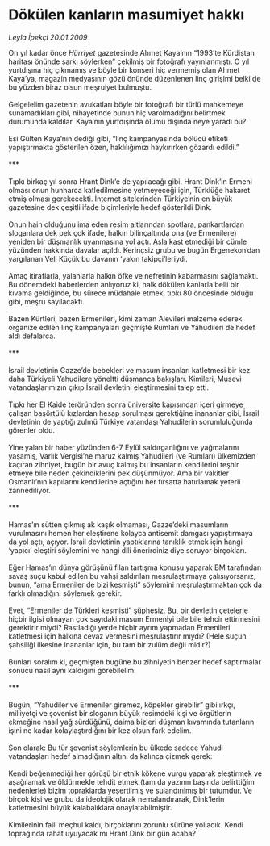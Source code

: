 # Dökülen kanların masumiyet hakkı

*Leyla İpekçi 20.01.2009*

<div class="taraf_structure_2col_1zq">
<div class="margen_n">



 <p>On yıl kadar önce <i>Hürriyet</i> gazetesinde Ahmet Kaya’nın “1993’te Kürdistan haritası önünde şarkı söylerken” çekilmiş bir fotoğrafı yayınlanmıştı. O yıl yurtdışına hiç çıkmamış ve böyle bir konseri hiç vermemiş olan Ahmet Kaya’ya, magazin medyasının gözü önünde düzenlenen linç girişimi belki de bu yüzden biraz olsun meşruiyet bulmuştu. <br/><br/>Gelgelelim gazetenin avukatları böyle bir fotoğrafı bir türlü mahkemeye sunamadıkları gibi, nihayetinde bunun hiç varolmadığını belirtmek durumunda kaldılar. Kaya’nın yurtdışında ölümü dışında neye yaradı bu? <br/><br/>Eşi Gülten Kaya’nın dediği gibi, “linç kampanyasında bölücü etiketi yapıştırmakta gösterilen özen, haklılığımızı haykırırken gözardı edildi.” <br/><br/>*** <br/><br/>Tıpkı birkaç yıl sonra Hrant Dink’e de yapılacağı gibi. Hrant Dink’in Ermeni olması onun hunharca katledilmesine yetmeyeceği için, Türklüğe hakaret etmiş olması gerekecekti. İnternet sitelerinden Türkiye’nin en büyük gazetesine dek çeşitli ifade biçimleriyle hedef gösterildi Dink. <br/><br/>Onun hain olduğunu ima eden resim altlarından spotlara, pankartlardan sloganlara dek pek çok ifade, halkın bilinçaltında ona (ve Ermenilere) yeniden bir düşmanlık uyanmasına yol açtı. Asla kast etmediği bir cümle yüzünden hakkında davalar açıldı. Kerinçsiz grubu ve bugün Ergenekon’dan yargılanan Veli Küçük bu davanın ‘yakın takipçi’leriydi. <br/><br/>Amaç itiraflarla, yalanlarla halkın öfke ve nefretinin kabarmasını sağlamaktı. Bu dönemdeki haberlerden anlıyoruz ki, halk dökülen kanlarla belli bir kıvama geldiğinde, bu sürece müdahale etmek, tıpkı 80 öncesinde olduğu gibi, meşru sayılacaktı. <br/><br/>Bazen Kürtleri, bazen Ermenileri, kimi zaman Alevileri malzeme ederek organize edilen linç kampanyaları geçmişte Rumları ve Yahudileri de hedef aldı defalarca. <br/><br/>*** <br/><br/>İsrail devletinin Gazze’de bebekleri ve masum insanları katletmesi bir kez daha Türkiyeli Yahudilere yöneltti düşmanca bakışları. Kimileri, Musevi vatandaşlarımızın çıkıp İsrail devletini eleştirmesini talep etti. <br/><br/>Tıpkı her El Kaide teröründen sonra üniversite kapısından içeri girmeye çalışan başörtülü kızlardan hesap sorulması gerektiğine inananlar gibi, İsrail devletinin de yaptığı zulmü Türkiye vatandaşı Yahudilerin sorumluluğunda görenler oldu. <br/><br/>Yine yalan bir haber yüzünden 6-7 Eylül saldırganlığını ve yağmalarını yaşamış, Varlık Vergisi’ne maruz kalmış Yahudileri (ve Rumları) ülkemizden kaçıran zihniyet, bugün bir avuç kalmış bu insanların kendilerini teşhir etmeye bile neden çekindiklerini pek düşünmüyor. Ama bir vakitler Osmanlı’nın kapılarını kendilerine açtığını her fırsatta hatırlamak yeterli zannediliyor. <br/><br/>*** <br/><br/>Hamas’ın sütten çıkmış ak kaşık olmaması, Gazze’deki masumların vurulmasını hemen her eleştirene kolayca antisemit damgası yapıştırmaya da yol açtı, açıyor. İsrail devletinin yaptıklarına tanıklık etmek için hangi ‘yapıcı’ eleştiri söylemini ve hangi dili önerirdiniz diye soruyor birçokları. <br/><br/>Eğer Hamas’ın dünya görüşünü filan tartışma konusu yaparak BM tarafından savaş suçu kabul edilen bu vahşi saldırıları meşrulaştırmaya çalışıyorsanız, bunun, “ama Ermeniler de bizi kesmişti” söylemini meşrulaştırmaktan çok da farklı olmadığını söylemek gerekir. <br/><br/>Evet, “Ermeniler de Türkleri kesmişti” şüphesiz. Bu, bir devletin çetelerle hiçbir ilgisi olmayan çok sayıdaki masum Ermeniyi bile bile tehcir ettirmesini gerektirir miydi? Rastladığı yerde hiçbir ayrım yapmadan Ermenileri katletmesi için halkına cevaz vermesini meşrulaştırır mıydı? (Hele suçun şahsiliği ilkesine inananlar için, bu tam bir zulüm değil midir?) <br/><br/>Bunları soralım ki, geçmişten bugüne bu zihniyetin benzer hedef saptırmalar sonucu nasıl aynı kaldığını görebilelim. <br/><br/>*** <br/><br/>Bugün, “Yahudiler ve Ermeniler giremez, köpekler girebilir” gibi ırkçı, milliyetçi ve şovenist bir sloganın büyük resimdeki kişi ve örgütlerin ekmeğine nasıl yağ sürdüğünü, daima bizleri düşman kıvamında tutanların işini ne kadar kolaylaştırdığını bir kez olsun fark edelim. <br/><br/>Son olarak: Bu tür şovenist söylemlerin bu ülkede sadece Yahudi vatandaşları hedef almadığının altını da kalınca çizmek gerek: <br/><br/>Kendi beğenmediği her görüşü bir etnik kökene vurgu yaparak eleştirmek ve aşağılamak ve öldürmekle tehdit etmek (tam da yazının başında belirttiğim nedenlerle) bizim topraklarda yeşertilmiş ve sulandırılmış bir tutumdur. Ve birçok kişi ve grubu da ideolojik olarak nemalandırarak, Dink’lerin katletmesini büyük kalabalıklara onaylatabilmiştir. <br/><br/>Kimilerinin faili meçhul kaldı, birçoklarını zorunlu sürüne yolladık. Kendi toprağında rahat uyuyacak mı Hrant Dink bir gün acaba?</p>

<br/>


<div id="taraf_not">
</div>

</div>


</div>
